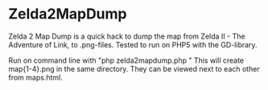 # Zelda2MapDump
Zelda 2 Map Dump is a quick hack to dump the map from Zelda II - The Adventure of Link, to .png-files.
Tested to run on PHP5 with the GD-library.

Run on command line with "php zelda2mapdump.php <rom file>"
This will create map{1-4}.png in the same directory. They can be viewed next to each other from maps.html.

